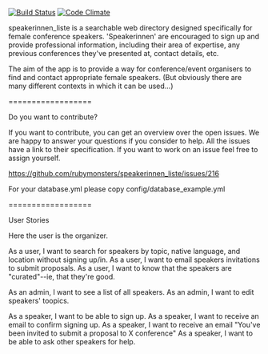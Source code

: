 [![Build Status](https://travis-ci.org/rubymonsters/speakerinnen_liste.png)](https://travis-ci.org/rubymonsters/speakerinnen_liste) [![Code Climate](https://codeclimate.com/github/rubymonsters/speakerinnen_liste.png)](https://codeclimate.com/github/rubymonsters/speakerinnen_liste)

speakerinnen_liste is a searchable web directory designed specifically for female conference speakers. 'Speakerinnen' are encouraged to sign up and provide professional information, including their area of expertise, any previous conferences they've presented at, contact details, etc.

The aim of the app is to provide a way for conference/event organisers to find and contact appropriate female speakers. (But obviously there are many different contexts in which it can be used...)

==================

Do you want to contribute?

If you want to contribute, you can get an overview over the open issues. We are happy to answer your questions if you consider to help. All the issues have a link to their specification. If you want to work on an issue feel free to assign yourself.

https://github.com/rubymonsters/speakerinnen_liste/issues/216

For your database.yml please copy config/database_example.yml 

==================

User Stories

Here the user is the organizer.

As a user, I want to search for speakers by topic, native language, and location without signing up/in.
As a user, I want to email speakers invitations to submit proposals.
As a user, I want to know that the speakers are "curated"--ie, that they're good.

As an admin, I want to see a list of all speakers.
As an admin, I want to edit speakers' toopics. 

As a speaker, I want to be able to sign up.
As a speaker, I want to receive an email to confirm signing up.
As a speaker, I want to receive an email "You've been invited to submit a proposal to X conference"
As a speaker, I want to be able to ask other speakers for help.
